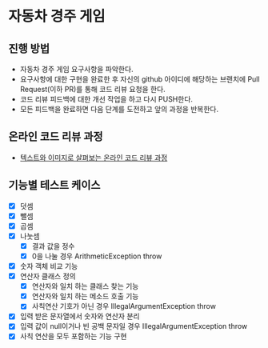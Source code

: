 # 자동차 경주 게임
## 진행 방법
* 자동차 경주 게임 요구사항을 파악한다.
* 요구사항에 대한 구현을 완료한 후 자신의 github 아이디에 해당하는 브랜치에 Pull Request(이하 PR)를 통해 코드 리뷰 요청을 한다.
* 코드 리뷰 피드백에 대한 개선 작업을 하고 다시 PUSH한다.
* 모든 피드백을 완료하면 다음 단계를 도전하고 앞의 과정을 반복한다.

## 온라인 코드 리뷰 과정
* [텍스트와 이미지로 살펴보는 온라인 코드 리뷰 과정](https://github.com/next-step/nextstep-docs/tree/master/codereview)

## 기능별 테스트 케이스
- [x] 덧셈
- [x] 뺄셈
- [x] 곱셈
- [x] 나눗셈
    - [x] 결과 값을 정수
    - [x] 0을 나눌 경우 ArithmeticException throw
- [x] 숫자 객체 비교 기능
- [x] 연산자 클래스 정의
    - [x] 연산자와 일치 하는 클래스 찾는 기능
    - [x] 연산자와 일치 하는 메소드 호출 기능
    - [x] 사칙연산 기호가 아닌 경우 IllegalArgumentException throw
- [x] 입력 받은 문자열에서 숫자와 연산자 분리
- [x] 입력 값이 null이거나 빈 공백 문자일 경우 IllegalArgumentException throw
- [x] 사칙 연산을 모두 포함하는 기능 구현
